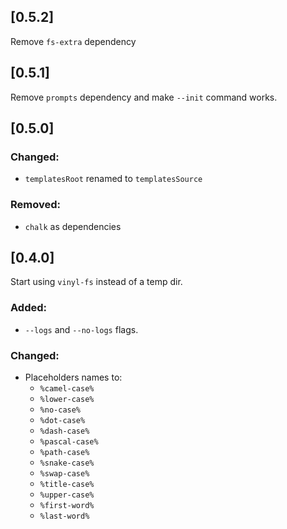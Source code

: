 ## [0.5.2]
Remove `fs-extra` dependency

## [0.5.1]

Remove `prompts` dependency and make `--init` command works.

## [0.5.0]

### Changed:
- `templatesRoot` renamed to `templatesSource`

### Removed:
- `chalk` as dependencies

## [0.4.0]

Start using `vinyl-fs` instead of a temp dir.

### Added:

- `--logs` and `--no-logs` flags.

### Changed:

- Placeholders names to:
  - `%camel-case%`
  - `%lower-case%`
  - `%no-case%`
  - `%dot-case%`
  - `%dash-case%`
  - `%pascal-case%`
  - `%path-case%`
  - `%snake-case%`
  - `%swap-case%`
  - `%title-case%`
  - `%upper-case%`
  - `%first-word%`
  - `%last-word%`
